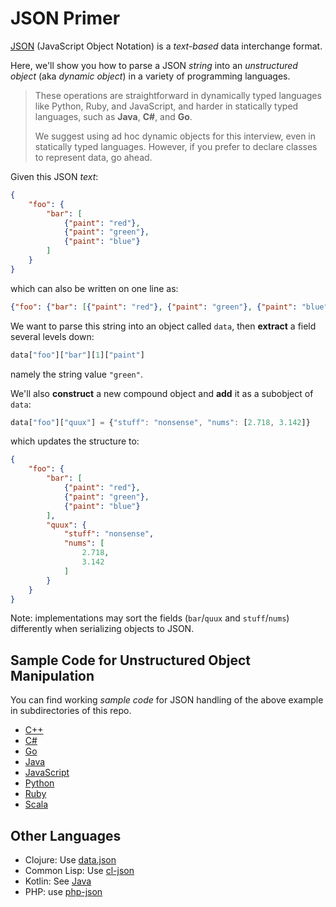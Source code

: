 # JSON Primer

[JSON] (JavaScript Object Notation)
is a *text-based* data interchange format.

[JSON]: https://www.json.org/

Here, we'll show you how to parse a JSON *string*
into an *unstructured object* (aka *dynamic object*)
in a variety of programming languages.

> These operations are straightforward
> in dynamically typed languages like
> Python, Ruby, and JavaScript,
> and harder in statically typed languages,
> such as **Java**, **C#**, and **Go**.
>
> We suggest using ad hoc dynamic objects for this interview,
> even in statically typed languages.
> However, if you prefer to declare classes to represent data,
> go ahead.

Given this JSON *text*:

```json
{
    "foo": {
        "bar": [
            {"paint": "red"},
            {"paint": "green"},
            {"paint": "blue"}
        ]
    }
}
```

which can also be written on one line as:

```json
{"foo": {"bar": [{"paint": "red"}, {"paint": "green"}, {"paint": "blue"}]}}
```

We want to parse this string into an object called `data`,
then **extract** a field several levels down:

```js
data["foo"]["bar"][1]["paint"]
```

namely the string value `"green"`.

We'll also **construct** a new compound object
and **add** it as a subobject of `data`:

```js
data["foo"]["quux"] = {"stuff": "nonsense", "nums": [2.718, 3.142]}
```

which updates the structure to:

```json
{
    "foo": {
        "bar": [
            {"paint": "red"},
            {"paint": "green"},
            {"paint": "blue"}
        ],
        "quux": {
            "stuff": "nonsense",
            "nums": [
                2.718,
                3.142
            ]
        }
    }
}
```

Note: implementations may sort the fields
(`bar`/`quux` and `stuff`/`nums`) differently
when serializing objects to JSON.

## Sample Code for Unstructured Object Manipulation

You can find working *sample code* for JSON handling
of the above example
in subdirectories of this repo.

* [C++](./cpp/README.md)
* [C#](./csharp/README.md)
* [Go](./go/README.md)
* [Java](./java/README.md)
* [JavaScript](./javascript/README.md)
* [Python](./python/README.md)
* [Ruby](./ruby/README.md)
* [Scala](./scala/README.md)

## Other Languages

* Clojure: Use [data.json]
* Common Lisp: Use [cl-json]
* Kotlin: See [Java](./java/README.md)
* PHP: use [php-json]

[data.json]: http://clojure.github.io/data.json/
[cl-json]: https://common-lisp.net/project/cl-json/cl-json.html
[php-json]: https://www.php.net/manual/en/book.json.php
